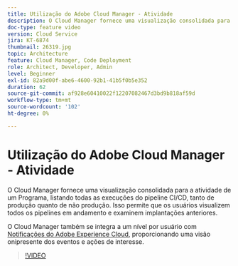 ```yaml
---
title: Utilização do Adobe Cloud Manager - Atividade
description: O Cloud Manager fornece uma visualização consolidada para a atividade de um Programa, listando todas as execuções do pipeline CI/CD, tanto de produção quanto de não produção. Isso permite que os usuários visualizem todos os pipelines em andamento e examinem implantações anteriores.
doc-type: feature video
version: Cloud Service
jira: KT-6874
thumbnail: 26319.jpg
topic: Architecture
feature: Cloud Manager, Code Deployment
role: Architect, Developer, Admin
level: Beginner
exl-id: 82a9d00f-abe6-4600-92b1-41b5f0b5e352
duration: 62
source-git-commit: af928e60410022f12207082467d3bd9b818af59d
workflow-type: tm+mt
source-wordcount: '102'
ht-degree: 0%

---
```


# Utilização do Adobe Cloud Manager - Atividade

O Cloud Manager fornece uma visualização consolidada para a atividade de um Programa, listando todas as execuções do pipeline CI/CD, tanto de produção quanto de não produção. Isso permite que os usuários visualizem todos os pipelines em andamento e examinem implantações anteriores.

O Cloud Manager também se integra a um nível por usuário com [Notificações do Adobe Experience Cloud](https://experienceleague.adobe.com/docs/experience-manager-cloud-manager/using/how-to-use/notifications.html), proporcionando uma visão onipresente dos eventos e ações de interesse.

>[!VIDEO](https://video.tv.adobe.com/v/26319?quality=12&learn=on)
